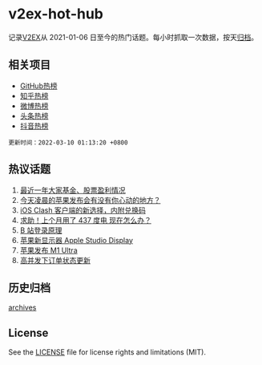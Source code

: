 # v2ex-hot-hub

 记录[V2EX](https://www.v2ex.com/)从 2021-01-06 日至今的热门话题。每小时抓取一次数据，按天[归档](archives)。
 
 ## 相关项目

- [GitHub热榜](https://github.com/lonnyzhang423/github-hot-hub)
- [知乎热榜](https://github.com/lonnyzhang423/zhihu-hot-hub)
- [微博热榜](https://github.com/lonnyzhang423/weibo-hot-hub)
- [头条热榜](https://github.com/lonnyzhang423/toutiao-hot-hub)
- [抖音热榜](https://github.com/lonnyzhang423/douyin-hot-hub)


 `更新时间：2022-03-10 01:13:20 +0800`

## 热议话题

1. [最近一年大家基金、股票盈利情况](https://www.v2ex.com/t/839064)
1. [今天凌晨的苹果发布会有没有你心动的地方？](https://www.v2ex.com/t/839002)
1. [iOS Clash 客户端的新选择，内附兑换码](https://www.v2ex.com/t/839223)
1. [求助！上个月用了 437 度电 现在怎么办？](https://www.v2ex.com/t/839095)
1. [B 站登录原理](https://www.v2ex.com/t/839140)
1. [苹果新显示器 Apple Studio Display](https://www.v2ex.com/t/838999)
1. [苹果发布 M1 Ultra](https://www.v2ex.com/t/838991)
1. [高并发下订单状态更新](https://www.v2ex.com/t/839046)

## 历史归档

[archives](archives)

## License

See the [LICENSE](LICENSE) file for license rights and limitations (MIT).
